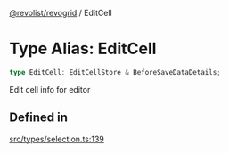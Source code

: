 [@revolist/revogrid](README.md) / EditCell

# Type Alias: EditCell

```ts
type EditCell: EditCellStore & BeforeSaveDataDetails;
```

Edit cell info for editor

## Defined in

[src/types/selection.ts:139](https://github.com/revolist/revogrid/blob/029346d93426056ab8f85e88430904164676d501/src/types/selection.ts#L139)
